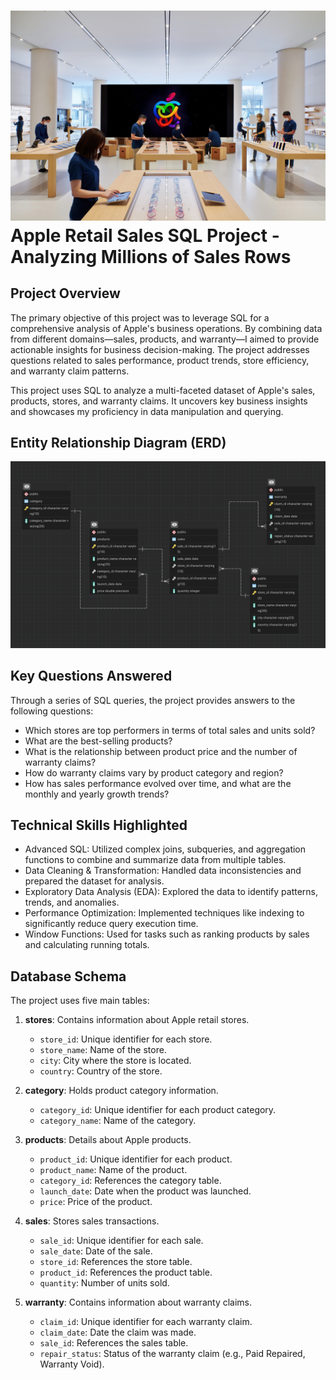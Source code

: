 # ![Apple Logo](https://github.com/najirh/Apple-Retail-Sales-SQL-Project---Analyzing-Millions-of-Sales-Rows/blob/main/Apple_Changsha_RetailTeamMembers_09012021_big.jpg.slideshow-xlarge_2x.jpg) Apple Retail Sales SQL Project - Analyzing Millions of Sales Rows

## Project Overview

The primary objective of this project was to leverage SQL for a comprehensive analysis of Apple's business operations. By combining data from different domains—sales, products, and warranty—I aimed to provide actionable insights for business decision-making. The project addresses questions related to sales performance, product trends, store efficiency, and warranty claim patterns.

This project uses SQL to analyze a multi-faceted dataset of Apple's sales, products, stores, and warranty claims. It uncovers key business insights and showcases my proficiency in data manipulation and querying.

## Entity Relationship Diagram (ERD)

![ERD](https://github.com/najirh/Apple-Retail-Sales-SQL-Project---Analyzing-Millions-of-Sales-Rows/blob/main/erd.png)

## Key Questions Answered

Through a series of SQL queries, the project provides answers to the following questions:

- Which stores are top performers in terms of total sales and units sold?
- What are the best-selling products?
- What is the relationship between product price and the number of warranty claims?
- How do warranty claims vary by product category and region?
- How has sales performance evolved over time, and what are the monthly and yearly growth trends?

## Technical Skills Highlighted

- Advanced SQL: Utilized complex joins, subqueries, and aggregation functions to combine and summarize data from multiple tables.
- Data Cleaning & Transformation: Handled data inconsistencies and prepared the dataset for analysis.
- Exploratory Data Analysis (EDA): Explored the data to identify patterns, trends, and anomalies.
- Performance Optimization: Implemented techniques like indexing to significantly reduce query execution time.
- Window Functions: Used for tasks such as ranking products by sales and calculating running totals.

## Database Schema

The project uses five main tables:

1. **stores**: Contains information about Apple retail stores.
   - `store_id`: Unique identifier for each store.
   - `store_name`: Name of the store.
   - `city`: City where the store is located.
   - `country`: Country of the store.

2. **category**: Holds product category information.
   - `category_id`: Unique identifier for each product category.
   - `category_name`: Name of the category.

3. **products**: Details about Apple products.
   - `product_id`: Unique identifier for each product.
   - `product_name`: Name of the product.
   - `category_id`: References the category table.
   - `launch_date`: Date when the product was launched.
   - `price`: Price of the product.

4. **sales**: Stores sales transactions.
   - `sale_id`: Unique identifier for each sale.
   - `sale_date`: Date of the sale.
   - `store_id`: References the store table.
   - `product_id`: References the product table.
   - `quantity`: Number of units sold.

5. **warranty**: Contains information about warranty claims.
   - `claim_id`: Unique identifier for each warranty claim.
   - `claim_date`: Date the claim was made.
   - `sale_id`: References the sales table.
   - `repair_status`: Status of the warranty claim (e.g., Paid Repaired, Warranty Void).
